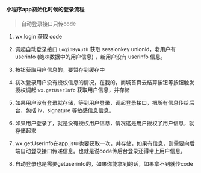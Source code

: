 #### 小程序app初始化时候的登录流程

> 自动登录接口只传code

1. wx.login  获取 code  

2. 调起自动登录接口 `LoginByAuth` 获取 sessionkey unionid，老用户有 userinfo (绝味数据中的用户信息) ，新用户没有 userinfo 信息。

3. 按钮获取用户信息的，要暂存到缓存中

4. 初次登录用户没有授权信息的情况，在我的，商城首页去结算按钮等按钮触发授权调起 `wx.getUserInfo` 获取用户信息，并存储
5. 如果用户没有登录就存储，等到用户登录，调起登录接口，把所有信息传给后台，包括 iv，signature 等敏感信息信息。
6. 如果用户登录了，就是没有授权用户信息，情况这是用户授权了用户信息，就存储起来
7. wx.getUserInfo在app.js中也要获取一次，并存储，如果有信息，则需要向后端自动登录接口传递信息。也就是说code传后台登录还得带上用户信息。
8. 自动登录也是需要getuserinfo的，如果你能拿到的话，如果拿不到就传code